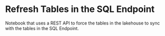 # Refresh Tables in the SQL Endpoint

Notebook that uses a REST API to force the tables in the lakehouse to sync with the tables in the SQL Endpoint.